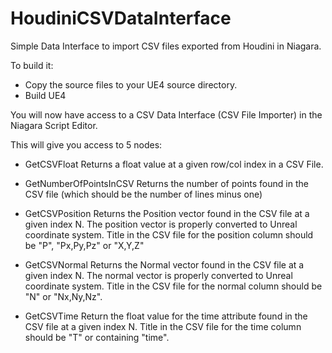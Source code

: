 # HoudiniCSVDataInterface

Simple Data Interface to import CSV files exported from Houdini in Niagara.

To build it:
- Copy the source files to your UE4 source directory.
- Build UE4

You will now have access to a CSV Data Interface (CSV File Importer) in the Niagara Script Editor.

This will give you access to 5 nodes:

- GetCSVFloat
Returns a float value at a given row/col index in a CSV File.

- GetNumberOfPointsInCSV
Returns the number of points found in the CSV file (which should be the number of lines minus one)

- GetCSVPosition
Returns the Position vector found in the CSV file at a given index N.
The position vector is properly converted to Unreal coordinate system.
Title in the CSV file for the position column should be "P", "Px,Py,Pz" or "X,Y,Z" 

- GetCSVNormal
Returns the Normal vector found in the CSV file at a given index N.
The normal vector is properly converted to Unreal coordinate system.
Title in the CSV file for the normal column should be "N" or "Nx,Ny,Nz".

- GetCSVTime
Return the float value for the time attribute found in the CSV file at a given index N.
Title in the CSV file for the time column should be "T" or containing "time".